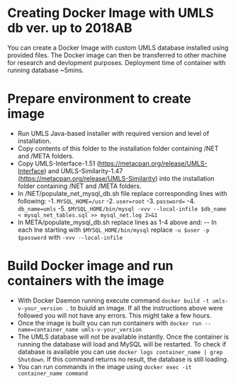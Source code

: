 # Creating Docker Image with UMLS db ver. up to 2018AB 


You can create a Docker Image with custom UMLS database installed using provided files. The Docker image can then be transferred to other machine for research and devlopment purposes. Deployment time of container with running database ~5mins.
# Prepare environment to create image

  - Run UMLS Java-based installer with required version and level of installation.
  - Copy contents of this folder to the installation folder containing /NET and /META folders.
  - Copy UMLS-Interface-1.51 (https://metacpan.org/release/UMLS-Interface) and UMLS-Similarity-1.47 (https://metacpan.org/release/UMLS-Similarity) into the installation folder containing /NET and /META folders.
  - In /NET/populate_net_mysql_db.sh file replace corresponding lines with following:
-1. ` MYSQL_HOME=/usr `
-2. ` user=root `
-3. ` password= `
-4. ` db_name=umls `
-5. ` $MYSQL_HOME/bin/mysql -vvv --local-infile $db_name < mysql_net_tables.sql >> mysql_net.log 2>&1 `
  - In META/populate_mysql_db.sh replace lines as 1-4 above and:
  -- In each lne starting with ` $MYSQL_HOME/bin/mysql ` replace ` -u $user -p $password ` with ` -vvv --local-infile `

# Build Docker image and run containers with the image
 - With Docker Daemon running execute command  ` docker build -t umls-v-your_version . ` to buiuld an image. If all the instructions above were followed you will not have any errors. This might take a few hours.
 - Once the image is built you can run containers with ` docker run --name=container_name umls-v-your_version ` 
 - The UMLS database will not be available instantly. Once the container is running the database will load and MySQL will be restarted. To check if database is available you can use ` docker logs container_name | grep Shutdown `. If this command returns no result, the database is still loading.
 - You can run commands in the image using ` docker exec -it container_name command `






